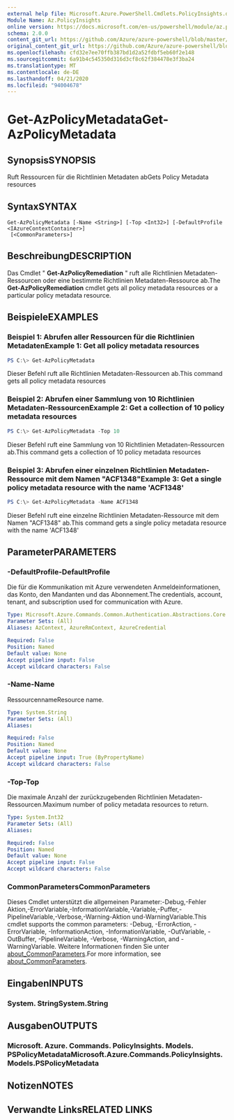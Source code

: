 ```yaml
---
external help file: Microsoft.Azure.PowerShell.Cmdlets.PolicyInsights.dll-Help.xml
Module Name: Az.PolicyInsights
online version: https://docs.microsoft.com/en-us/powershell/module/az.policyinsights/get-azpolicymetadata
schema: 2.0.0
content_git_url: https://github.com/Azure/azure-powershell/blob/master/src/PolicyInsights/PolicyInsights/help/Get-AzPolicyMetadata.md
original_content_git_url: https://github.com/Azure/azure-powershell/blob/master/src/PolicyInsights/PolicyInsights/help/Get-AzPolicyMetadata.md
ms.openlocfilehash: cfd32e7ee70ffb387bd1d2a52fdbf5eb60f2e148
ms.sourcegitcommit: 6a91b4c545350d316d3cf8c62f384478e3f3ba24
ms.translationtype: MT
ms.contentlocale: de-DE
ms.lasthandoff: 04/21/2020
ms.locfileid: "94004678"
---
```

# <span data-ttu-id="06381-101">Get-AzPolicyMetadata</span><span class="sxs-lookup"><span data-stu-id="06381-101">Get-AzPolicyMetadata</span></span>

## <span data-ttu-id="06381-102">Synopsis</span><span class="sxs-lookup"><span data-stu-id="06381-102">SYNOPSIS</span></span>
<span data-ttu-id="06381-103">Ruft Ressourcen für die Richtlinien Metadaten ab</span><span class="sxs-lookup"><span data-stu-id="06381-103">Gets Policy Metadata resources</span></span>

## <span data-ttu-id="06381-104">Syntax</span><span class="sxs-lookup"><span data-stu-id="06381-104">SYNTAX</span></span>

```
Get-AzPolicyMetadata [-Name <String>] [-Top <Int32>] [-DefaultProfile <IAzureContextContainer>]
 [<CommonParameters>]
```

## <span data-ttu-id="06381-105">Beschreibung</span><span class="sxs-lookup"><span data-stu-id="06381-105">DESCRIPTION</span></span>
<span data-ttu-id="06381-106">Das Cmdlet " **Get-AzPolicyRemediation** " ruft alle Richtlinien Metadaten-Ressourcen oder eine bestimmte Richtlinien Metadaten-Ressource ab.</span><span class="sxs-lookup"><span data-stu-id="06381-106">The **Get-AzPolicyRemediation** cmdlet gets all policy metadata resources or a particular policy metadata resource.</span></span>

## <span data-ttu-id="06381-107">Beispiele</span><span class="sxs-lookup"><span data-stu-id="06381-107">EXAMPLES</span></span>

### <span data-ttu-id="06381-108">Beispiel 1: Abrufen aller Ressourcen für die Richtlinien Metadaten</span><span class="sxs-lookup"><span data-stu-id="06381-108">Example 1: Get all policy metadata resources</span></span>
```powershell
PS C:\> Get-AzPolicyMetadata
```

<span data-ttu-id="06381-109">Dieser Befehl ruft alle Richtlinien Metadaten-Ressourcen ab.</span><span class="sxs-lookup"><span data-stu-id="06381-109">This command gets all policy metadata resources</span></span>

### <span data-ttu-id="06381-110">Beispiel 2: Abrufen einer Sammlung von 10 Richtlinien Metadaten-Ressourcen</span><span class="sxs-lookup"><span data-stu-id="06381-110">Example 2: Get a collection of 10 policy metadata resources</span></span>
```powershell
PS C:\> Get-AzPolicyMetadata -Top 10
```

<span data-ttu-id="06381-111">Dieser Befehl ruft eine Sammlung von 10 Richtlinien Metadaten-Ressourcen ab.</span><span class="sxs-lookup"><span data-stu-id="06381-111">This command gets a collection of 10 policy metadata resources</span></span>

### <span data-ttu-id="06381-112">Beispiel 3: Abrufen einer einzelnen Richtlinien Metadaten-Ressource mit dem Namen "ACF1348"</span><span class="sxs-lookup"><span data-stu-id="06381-112">Example 3: Get a single policy metadata resource with the name 'ACF1348'</span></span>
```powershell
PS C:\> Get-AzPolicyMetadata -Name ACF1348
```

<span data-ttu-id="06381-113">Dieser Befehl ruft eine einzelne Richtlinien Metadaten-Ressource mit dem Namen "ACF1348" ab.</span><span class="sxs-lookup"><span data-stu-id="06381-113">This command gets a single policy metadata resource with the name 'ACF1348'</span></span>

## <span data-ttu-id="06381-114">Parameter</span><span class="sxs-lookup"><span data-stu-id="06381-114">PARAMETERS</span></span>

### <span data-ttu-id="06381-115">-DefaultProfile</span><span class="sxs-lookup"><span data-stu-id="06381-115">-DefaultProfile</span></span>
<span data-ttu-id="06381-116">Die für die Kommunikation mit Azure verwendeten Anmeldeinformationen, das Konto, den Mandanten und das Abonnement.</span><span class="sxs-lookup"><span data-stu-id="06381-116">The credentials, account, tenant, and subscription used for communication with Azure.</span></span>

```yaml
Type: Microsoft.Azure.Commands.Common.Authentication.Abstractions.Core.IAzureContextContainer
Parameter Sets: (All)
Aliases: AzContext, AzureRmContext, AzureCredential

Required: False
Position: Named
Default value: None
Accept pipeline input: False
Accept wildcard characters: False
```

### <span data-ttu-id="06381-117">-Name</span><span class="sxs-lookup"><span data-stu-id="06381-117">-Name</span></span>
<span data-ttu-id="06381-118">Ressourcenname</span><span class="sxs-lookup"><span data-stu-id="06381-118">Resource name.</span></span>

```yaml
Type: System.String
Parameter Sets: (All)
Aliases:

Required: False
Position: Named
Default value: None
Accept pipeline input: True (ByPropertyName)
Accept wildcard characters: False
```

### <span data-ttu-id="06381-119">-Top</span><span class="sxs-lookup"><span data-stu-id="06381-119">-Top</span></span>
<span data-ttu-id="06381-120">Die maximale Anzahl der zurückzugebenden Richtlinien Metadaten-Ressourcen.</span><span class="sxs-lookup"><span data-stu-id="06381-120">Maximum number of policy metadata resources to return.</span></span>

```yaml
Type: System.Int32
Parameter Sets: (All)
Aliases:

Required: False
Position: Named
Default value: None
Accept pipeline input: False
Accept wildcard characters: False
```

### <span data-ttu-id="06381-121">CommonParameters</span><span class="sxs-lookup"><span data-stu-id="06381-121">CommonParameters</span></span>
<span data-ttu-id="06381-122">Dieses Cmdlet unterstützt die allgemeinen Parameter:-Debug,-Fehler Aktion,-ErrorVariable,-InformationVariable,-Variable,-Puffer,-PipelineVariable,-Verbose,-Warning-Aktion und-WarningVariable.</span><span class="sxs-lookup"><span data-stu-id="06381-122">This cmdlet supports the common parameters: -Debug, -ErrorAction, -ErrorVariable, -InformationAction, -InformationVariable, -OutVariable, -OutBuffer, -PipelineVariable, -Verbose, -WarningAction, and -WarningVariable.</span></span> <span data-ttu-id="06381-123">Weitere Informationen finden Sie unter [about_CommonParameters](http://go.microsoft.com/fwlink/?LinkID=113216).</span><span class="sxs-lookup"><span data-stu-id="06381-123">For more information, see [about_CommonParameters](http://go.microsoft.com/fwlink/?LinkID=113216).</span></span>

## <span data-ttu-id="06381-124">Eingaben</span><span class="sxs-lookup"><span data-stu-id="06381-124">INPUTS</span></span>

### <span data-ttu-id="06381-125">System. String</span><span class="sxs-lookup"><span data-stu-id="06381-125">System.String</span></span>

## <span data-ttu-id="06381-126">Ausgaben</span><span class="sxs-lookup"><span data-stu-id="06381-126">OUTPUTS</span></span>

### <span data-ttu-id="06381-127">Microsoft. Azure. Commands. PolicyInsights. Models. PSPolicyMetadata</span><span class="sxs-lookup"><span data-stu-id="06381-127">Microsoft.Azure.Commands.PolicyInsights.Models.PSPolicyMetadata</span></span>

## <span data-ttu-id="06381-128">Notizen</span><span class="sxs-lookup"><span data-stu-id="06381-128">NOTES</span></span>

## <span data-ttu-id="06381-129">Verwandte Links</span><span class="sxs-lookup"><span data-stu-id="06381-129">RELATED LINKS</span></span>
